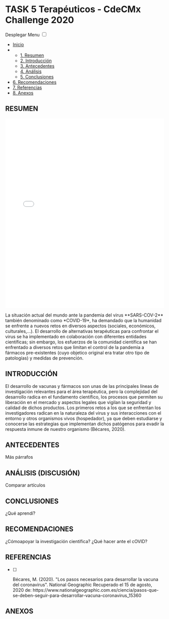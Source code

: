 # **TASK 5 Terapéuticos - CdeCMx Challenge 2020**

<!doctype html>
<html lang="es">
<head>
	<meta charset="UTF-8">
	<title>CSS Menu responsivo</title>
	<meta name="viewport" content="width=device-width, initial-scale=1">
	<link rel="stylesheet" href="style.css">
</head>

<body>
	<label for="show-menu" class="show-menu">Desplegar Menu</label>
	<input type="checkbox" id="show-menu" role="button">
		<ul id="menu">
		<li><a href="#">Inicio</a></li>
		<li>
			<ul class="hidden">
				<li><a href="#">1. Resumen</a></li>
				<li><a href="#">2. Introducción</a></li>
				<li><a href="#">3. Antecedentes</li>
				<li><a href="#">4. Análisis</li>
				<li><a href="#">5. Conclusiones</li>
			</ul>
		</li>
		<li><a href="#">6. Recomendaciones</a></li>
		<li><a href="#">7. Referencias</a></li>
		<li><a href="#">8. Anexos</a></li>
	</ul>
</body>
</html>

## RESUMEN
<iframe src="COVID 19 health mil.png" title="Estructura de SARS-COV-2" width="100%" height="600px" style="border:cyan"></iframe>


<p>La situación actual del mundo ante la pandemia del virus **SARS-COV-2** también denominado como *COVID-19*, ha demandado que la humanidad se enfrente a nuevos retos en diversos aspectos (sociales, económicos, culturales,...). El desarrollo de alternativas terapéuticas para confrontar el virus se ha implementado en colaboración con diferentes entidades científicas; sin embargo, los esfuerzos de la comunidad científica se han enfrentado a diversos retos que limitan el control de la pandemia a fármacos pre-existentes (cuyo objetico original era tratar otro tipo de patologías) y medidas de prevención.</p>

## INTRODUCCIÓN
<p>El desarrollo de vacunas y fármacos son unas de las principales líneas de investigación relevantes para el área terapéutica, pero la complejidad del desarrollo radica en el fundamento científico, los procesos que permiten su liberación en el mercado y aspectos legales que vigilan la seguridad y calidad de dichos productos. Los primeros retos a los que se enfrentan los investigadores radican en la naturaleza del virus y sus interacciones con el entorno y otros organismos vivos (hospedador), ya que deben estudiarse y conocerse las estrategias que implementan dichos patógenos para evadir la respuesta inmune de nuestro organismo (Bécares, 2020).</p>

## ANTECEDENTES
Más párrafos

## ANÁLISIS (DISCUSIÓN)
Comparar artículos

## CONCLUSIONES
¿Qué aprendí?

## RECOMENDACIONES
¿Cómoapoyar la investigación científica?
¿Qué hacer ante el cOVID?

## REFERENCIAS
-[ ] <p>Bécares, M. (2020). "Los pasos necesarios para desarrollar la vacuna del coronavirus". National Geographic Recuperado el 15 de agosto, 2020 de: https://www.nationalgeographic.com.es/ciencia/pasos-que-se-deben-seguir-para-desarrollar-vacuna-coronavirus_15360</p>

## ANEXOS

